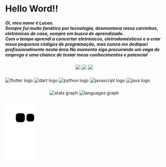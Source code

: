 <h1 align="left">Hello Word!!</h1>
<h5 align="left">Oi, meu nome é Lucas.<br>Sempre fui muito fanático por tecnologia, desmontava meus carrinhos, eletrónicos de casa, sempre em busca de aprendizado.<br>Com o tempo aprendi a concertar eletrónicos, eletrodomésticos e a criar meus pequenos códigos de programação, mas nunca me dediquei profissionalmente nesta área.<Mas em 2020 resolvi virar a chave, ingressei na faculdade, fazendo diversos curso e focando em me profissionalizar como desenvolvedor mobile.<br>No momento sigo procurando um vaga de emprego e uma chance de testar meus conhecimentos e potencial</h5>

<div align="center">
  
   <a href="https://www.instagram.com/lucasbustamante_/" target="_blank"><img src="https://img.shields.io/badge/-Instagram-%23E4405F?style=for-the-badge&logo=instagram&logoColor=white" target="_blank"></a>
 	 <a href = "mailto:lucascostabustamante@gmail.com"><img src="https://img.shields.io/badge/-Gmail-%23333?style=for-the-badge&logo=gmail&logoColor=white" target="_blank"></a>
  <a href="[https://www.linkedin.com/in/rafaella-ballerini-45875016a](https://www.linkedin.com/in/lucas-bustamante-b9612476)" target="_blank"><img src="https://img.shields.io/badge/-LinkedIn-%230077B5?style=for-the-badge&logo=linkedin&logoColor=white" target="_blank"></a> 

###



###

<div align="left">
  <img src="https://cdn.jsdelivr.net/gh/devicons/devicon/icons/flutter/flutter-original.svg" height="30" width="42" alt="flutter logo"  />
  <img src="https://cdn.jsdelivr.net/gh/devicons/devicon/icons/dart/dart-original.svg" height="40" width="52" alt="dart logo"  />
  <img src="https://cdn.jsdelivr.net/gh/devicons/devicon/icons/python/python-original.svg" height="40" width="52" alt="python logo"  />
  <img src="https://cdn.jsdelivr.net/gh/devicons/devicon/icons/javascript/javascript-original.svg" height="40" width="52" alt="javascript logo"  />
  <img src="https://cdn.jsdelivr.net/gh/devicons/devicon/icons/java/java-original.svg" height="40" width="52" alt="java logo"  />
</div>

###

<div align="center">
  <img src="https://github-readme-stats.vercel.app/api?hide_title=false&hide_rank=false&show_icons=true&include_all_commits=true&count_private=true&disable_animations=false&theme=dracula&locale=en&hide_border=false&username=LucasBustamante" height="150" alt="stats graph"  />
  <img src="https://github-readme-stats.vercel.app/api/top-langs?locale=en&hide_title=false&layout=compact&card_width=320&langs_count=5&theme=dracula&hide_border=false&username=LucasBustamante" height="150" alt="languages graph"  />
</div>

###

</div>

###

![Snake animation](https://github.com/LucasBustamante/LucasBustamante/blob/output/github-contribution-grid-snake.svg)

###

 
